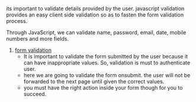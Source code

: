 its important to validate details provided by the user.
javascript validation provides an easy client side validation so as to fasten the form validation process.

Through JavaScript, we can validate name, password, email, date, mobile numbers and more fields.

1. [form validation](./src/form_validation.js)
    - It is important to validate the form submitted by the user because it can have inappropriate values. So, validation is must to authenticate user.
    - here we are going to validate the form onsubmit. the user will not be forwarded to the next page until given the correct values.
    - you must have the right action inside your form though for you to succeed.
